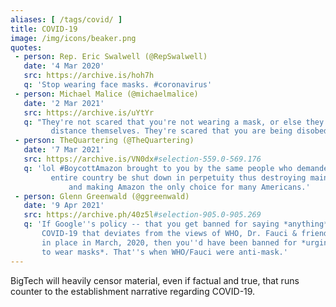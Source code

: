 ```yaml
---
aliases: [ /tags/covid/ ]
title: COVID-19
image: /img/icons/beaker.png
quotes:
 - person: Rep. Eric Swalwell (@RepSwalwell)
   date: '4 Mar 2020'
   src: https://archive.is/hoh7h
   q: 'Stop wearing face masks. #coronavirus'
 - person: Michael Malice (@michaelmalice)
   date: '2 Mar 2021'
   src: https://archive.is/uYtYr
   q: "They're not scared that you're not wearing a mask, or else they'd
	     distance themselves. They're scared that you are being disobedient."
 - person: TheQuartering (@TheQuartering)
   date: '7 Mar 2021'
   src: https://archive.is/VN0dx#selection-559.0-569.176
   q: 'lol #BoycottAmazon brought to you by the same people who demanded this
	     entire country be shut down in perpetuity thus destroying main street
			 and making Amazon the only choice for many Americans.'
 - person: Glenn Greenwald (@ggreenwald)
   date: '9 Apr 2021'
   src: https://archive.ph/40z5l#selection-905.0-905.269
   q: 'If Google''s policy -- that you get banned for saying *anything* about
       COVID-19 that deviates from the views of WHO, Dr. Fauci & friends -- were
       in place in March, 2020, then you''d have been banned for *urging people
       to wear masks*. That''s when WHO/Fauci were anti-mask.'
---
```


BigTech will heavily censor material, even if factual and true, that runs
counter to the establishment narrative regarding COVID-19.
